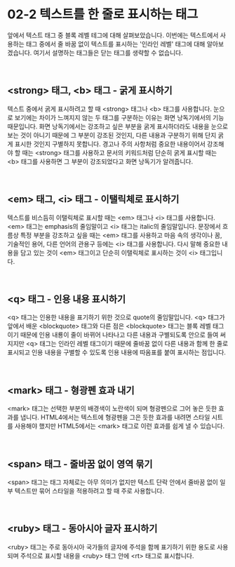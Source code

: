 <h1>02-2 텍스트를 한 줄로 표시하는 태그</h1>

  <p>
    앞에서 텍스트 태그 중 블록 레벨 테그에 대해 살펴보았습니다. 이번에는 텍스트에서 사용하는 태그 중에서 줄 바꿈 없이 텍스트를 표시하는 '인라인 레벨' 태그에 대해 알아보겠습니다. 여기서 설명하는 태그들은 닫는 태그를 생략할 수 없습니다.
  </p><br>

<h2>&lt;strong&gt; 태그, &lt;b&gt; 태그 - 굵게 표시하기</h2>
  <p>
  텍스트 중에서 굵게 표시하려고 할 때 &lt;strong&gt; 태그나 &lt;b&gt; 태그를 사용합니다. 눈으로 보기에는 차이가 느껴지지 않는 두 태그를 구분하는 이유는 화면 낭독기에서의 기능 때문입니다. 화면 낭독기에서는 강조하고 싶은 부분을 굵게 표시하더라도 내용을 눈으로 보는 것이 아니기 때문에 그 부분이 강조된 것인지, 다른 내용과 구분하기 위해 단지 굵게 표시한 것인지 구별하지 못합니다. 경고나 주의 사항처럼 중요한 내용이어서 강조해야 할 때는 &lt;strong&gt; 태그를 사용하고 문서의 키워드처럼 단순히 굵게 표시할 때는 &lt;b&gt; 태그를 사용하면 그 부분이 강조되었다고 화면 낭독기가 알려줍니다.
</p><br>

<h2>&lt;em&gt; 태그, &lt;i&gt; 태그 - 이탤릭체로 표시하기</h2>
  <p>
  텍스트를 비스듬히 이탤릭체로 표시할 때는 &lt;em&gt; 태그나 &lt;i&gt; 태그를 사용합니다. &lt;em&gt; 태그는 emphasis의 줄임말이고 &lt;i&gt; 태그는 italic의 줄임말입니다. 문장에서 흐름상 특정 부분을 강조하고 싶을 때는 &lt;em&gt; 태그를 사용하고 마음 속의 생각이나 꿈, 기술적인 용어, 다른 언어의 관용구 등에는 &lt;i&gt; 태그를 사용합니다. 다시 말해 중요한 내용을 담고 있는 것이 &lt;em&gt; 태그이고 단순히 이탤릭체로 표시하는 것이 &lt;i&gt; 태그입니다.
</p><br>

<h2>&lt;q&gt; 태그 - 인용 내용 표시하기</h2>
  <p>
  &lt;q&gt; 태그는 인용한 내용을 표기하기 위한 것으로 quote의 줄임말입니다. &lt;q&gt; 태그가 앞에서 배운 &lt;blockquote&gt; 태그와 다른 점은 &lt;blockquote&gt; 태그는 블록 레벨 태그이기 때문에 인용 내룡이 줄이 바뀌어 나타나고 다른 내용과 구별되도록 안으로 들여 써지지만 &lt;q&gt; 태그는 인라인 레벨 태그이기 때문에 줄바꿈 없이 다른 내용과 함께 한 줄로 표시되고 인용 내용을 구별할 수 있도록 인용 내용에 따옴표를 붙여 표시하는 점입니다.
</p><br>

<h2>&lt;mark&gt; 태그 - 형광펜 효과 내기</h2>
  <p>
  &lt;mark&gt; 태그는 선택한 부분의 배경색이 노란색이 되며 형광펜으로 그어 놓은 듯한 효과를 냅니다. HTML4에서는 텍스트에 형광펜을 그은 듯한 효과를 내려면 스타일 시트를 사용해야 했지만 HTML5에서는 &lt;mark&gt; 태그로 이런 효과를 쉽게 낼 수 있습니다.
</p><br>

<h2>&lt;span&gt; 태그 - 줄바꿈 없이 영역 묶기</h2>
  <p>
  &lt;span&gt; 태그는 태그 자체로는 아무 의미가 없지만 텍스트 단락 안에서 줄바꿈 없이 일부 텍스트만 묶어 스타일을 적용하려고 할 때 주로 사용합니다.
</p><br>

<h2>&lt;ruby&gt; 태그 - 동아시아 글자 표시하기</h2>
  <p>
  &lt;ruby&gt; 태그는 주로 동아시아 국가들의 글자에 주석을 함께 표기하기 위한 용도로 사용되며 주석으로 표시할 내용을 &lt;ruby&gt; 태그 안에 &lt;rt&gt; 태그로 표시합니다.
</p><br>
